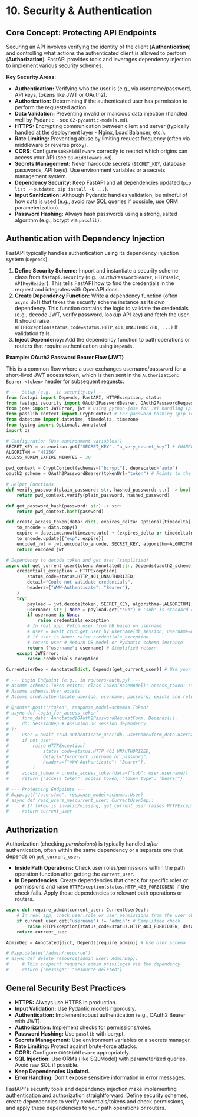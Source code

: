 # 10. Security & Authentication

## Core Concept: Protecting API Endpoints

Securing an API involves verifying the identity of the client (**Authentication**) and controlling what actions the authenticated client is allowed to perform (**Authorization**). FastAPI provides tools and leverages dependency injection to implement various security schemes.

**Key Security Areas:**

-   **Authentication:** Verifying who the user is (e.g., via username/password, API keys, tokens like JWT or OAuth2).
-   **Authorization:** Determining if the authenticated user has permission to perform the requested action.
-   **Data Validation:** Preventing invalid or malicious data injection (handled well by Pydantic - see `02-pydantic-models.md`).
-   **HTTPS:** Encrypting communication between client and server (typically handled at the deployment layer - Nginx, Load Balancer, etc.).
-   **Rate Limiting:** Preventing abuse by limiting request frequency (often via middleware or reverse proxy).
-   **CORS:** Configure `CORSMiddleware` correctly to restrict which origins can access your API (see `08-middleware.md`).
-   **Secrets Management:** Never hardcode secrets (`SECRET_KEY`, database passwords, API keys). Use environment variables or a secrets management system.
-   **Dependency Security:** Keep FastAPI and all dependencies updated (`pip list --outdated`, `pip install -U ...`).
-   **Input Sanitization:** Although Pydantic handles validation, be mindful of how data is used (e.g., avoid raw SQL queries if possible, use ORM parameterization).
-   **Password Hashing:** Always hash passwords using a strong, salted algorithm (e.g., bcrypt via `passlib`).

## Authentication with Dependency Injection

FastAPI typically handles authentication using its dependency injection system (`Depends`).

1.  **Define Security Scheme:** Import and instantiate a security scheme class from `fastapi.security` (e.g., `OAuth2PasswordBearer`, `HTTPBasic`, `APIKeyHeader`). This tells FastAPI how to find the credentials in the request and integrates with OpenAPI docs.
2.  **Create Dependency Function:** Write a dependency function (often `async def`) that takes the security scheme instance as its *own* dependency. This function contains the logic to validate the credentials (e.g., decode JWT, verify password, lookup API key) and fetch the user. It should raise `HTTPException(status_code=status.HTTP_401_UNAUTHORIZED, ...)` if validation fails.
3.  **Inject Dependency:** Add the dependency function to path operations or routers that require authentication using `Depends`.

**Example: OAuth2 Password Bearer Flow (JWT)**

This is a common flow where a user exchanges username/password for a short-lived JWT access token, which is then sent in the `Authorization: Bearer <token>` header for subsequent requests.

```python
# --- Setup (e.g., in security.py) ---
from fastapi import Depends, FastAPI, HTTPException, status
from fastapi.security import OAuth2PasswordBearer, OAuth2PasswordRequestForm
from jose import JWTError, jwt # Using python-jose for JWT handling (pip install python-jose[cryptography])
from passlib.context import CryptContext # For password hashing (pip install passlib[bcrypt])
from datetime import datetime, timedelta, timezone
from typing import Optional, Annotated
import os

# Configuration (Use environment variables!)
SECRET_KEY = os.environ.get("SECRET_KEY", "a_very_secret_key") # CHANGE THIS!
ALGORITHM = "HS256"
ACCESS_TOKEN_EXPIRE_MINUTES = 30

pwd_context = CryptContext(schemes=["bcrypt"], deprecated="auto")
oauth2_scheme = OAuth2PasswordBearer(tokenUrl="token") # Points to the /token login endpoint

# Helper Functions
def verify_password(plain_password: str, hashed_password: str) -> bool:
    return pwd_context.verify(plain_password, hashed_password)

def get_password_hash(password: str) -> str:
    return pwd_context.hash(password)

def create_access_token(data: dict, expires_delta: Optional[timedelta] = None):
    to_encode = data.copy()
    expire = datetime.now(timezone.utc) + (expires_delta or timedelta(minutes=ACCESS_TOKEN_EXPIRE_MINUTES))
    to_encode.update({"exp": expire})
    encoded_jwt = jwt.encode(to_encode, SECRET_KEY, algorithm=ALGORITHM)
    return encoded_jwt

# Dependency to decode token and get user (simplified)
async def get_current_user(token: Annotated[str, Depends(oauth2_scheme)]):
    credentials_exception = HTTPException(
        status_code=status.HTTP_401_UNAUTHORIZED,
        detail="Could not validate credentials",
        headers={"WWW-Authenticate": "Bearer"},
    )
    try:
        payload = jwt.decode(token, SECRET_KEY, algorithms=[ALGORITHM])
        username: str | None = payload.get("sub") # 'sub' is standard claim for subject (username)
        if username is None:
            raise credentials_exception
        # In real app: Fetch user from DB based on username
        # user = await crud.get_user_by_username(db_session, username=username)
        # if user is None: raise credentials_exception
        # return user # Return DB model or Pydantic schema instance
        return {"username": username} # Simplified return
    except JWTError:
        raise credentials_exception

CurrentUserDep = Annotated[dict, Depends(get_current_user)] # Use your User schema

# --- Login Endpoint (e.g., in routers/auth.py) ---
# Assume schemas.Token exists: class Token(BaseModel): access_token: str; token_type: str
# Assume schemas.User exists
# Assume crud.authenticate_user(db, username, password) exists and returns User or None

# @router.post("/token", response_model=schemas.Token)
# async def login_for_access_token(
#     form_data: Annotated[OAuth2PasswordRequestForm, Depends()],
#     db: SessionDep # Assuming DB session dependency
# ):
#     user = await crud.authenticate_user(db, username=form_data.username, password=form_data.password)
#     if not user:
#         raise HTTPException(
#             status_code=status.HTTP_401_UNAUTHORIZED,
#             detail="Incorrect username or password",
#             headers={"WWW-Authenticate": "Bearer"},
#         )
#     access_token = create_access_token(data={"sub": user.username})
#     return {"access_token": access_token, "token_type": "bearer"}

# --- Protecting Endpoints ---
# @app.get("/users/me", response_model=schemas.User)
# async def read_users_me(current_user: CurrentUserDep):
#     # If token is invalid/missing, get_current_user raises HTTPException
#     return current_user
```

## Authorization

Authorization (checking *permissions*) is typically handled *after* authentication, often within the same dependency or a separate one that depends on `get_current_user`.

-   **Inside Path Operations:** Check user roles/permissions within the path operation function after getting the `current_user`.
-   **In Dependencies:** Create dependencies that check for specific roles or permissions and raise `HTTPException(status.HTTP_403_FORBIDDEN)` if the check fails. Apply these dependencies to relevant path operations or routers.

```python
async def require_admin(current_user: CurrentUserDep):
    # In real app, check user.role or user.permissions from the user object
    if current_user.get("username") != "admin": # Simplified check
        raise HTTPException(status_code=status.HTTP_403_FORBIDDEN, detail="Admin privileges required")
    return current_user

AdminDep = Annotated[dict, Depends(require_admin)] # Use User schema

# @app.delete("/admin/resource")
# async def delete_resource(admin_user: AdminDep):
#     # This endpoint requires admin privileges via the dependency
#     return {"message": "Resource deleted"}
```

## General Security Best Practices

-   **HTTPS:** Always use HTTPS in production.
-   **Input Validation:** Use Pydantic models rigorously.
-   **Authentication:** Implement robust authentication (e.g., OAuth2 Bearer with JWT).
-   **Authorization:** Implement checks for permissions/roles.
-   **Password Hashing:** Use `passlib` with bcrypt.
-   **Secrets Management:** Use environment variables or a secrets manager.
-   **Rate Limiting:** Protect against brute-force attacks.
-   **CORS:** Configure `CORSMiddleware` appropriately.
-   **SQL Injection:** Use ORMs (like SQLModel) with parameterized queries. Avoid raw SQL if possible.
-   **Keep Dependencies Updated.**
-   **Error Handling:** Don't expose sensitive information in error messages.

FastAPI's security tools and dependency injection make implementing authentication and authorization straightforward. Define security schemes, create dependencies to verify credentials/tokens and check permissions, and apply these dependencies to your path operations or routers.